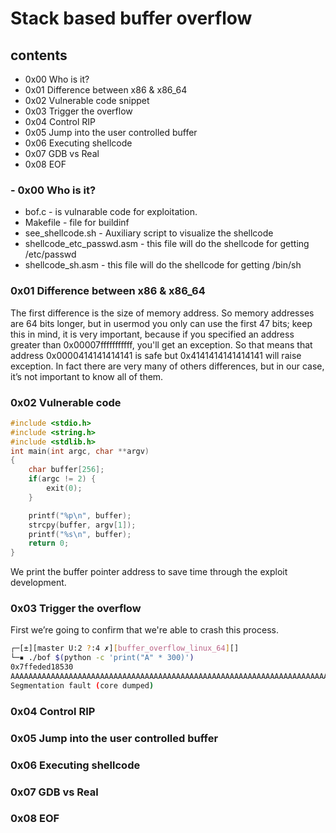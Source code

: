 # Stack based buffer overflow

## contents
- 0x00 Who is it?
- 0x01 Difference between x86 & x86_64
- 0x02 Vulnerable code snippet
- 0x03 Trigger the overflow
- 0x04 Control RIP
- 0x05 Jump into the user controlled buffer
- 0x06 Executing shellcode
- 0x07 GDB vs Real
- 0x08 EOF

### - 0x00 Who is it?
 - bof.c - is vulnarable code for exploitation.
- Makefile - file for buildinf
- see_shellcode.sh - Auxiliary script to visualize the shellcode
- shellcode_etc_passwd.asm - this file will do the shellcode for getting /etc/passwd
- shellcode_sh.asm - this file will do the shellcode for getting /bin/sh


### 0x01 Difference between x86 & x86_64
The first difference is the size of memory address. So memory addresses are 64 bits longer, but in usermod you only can use
the first 47 bits; keep this in mind, it is very important, because if you specified an
address greater than 0x00007fffffffffff, you'll get an exception. So
that means that address 0x0000414141414141 is safe but 0x4141414141414141 will raise exception.
In fact there are very many of others differences, but in our case, it’s not important to know all of them.
### 0x02 Vulnerable code
```c
#include <stdio.h>
#include <string.h>
#include <stdlib.h>
int main(int argc, char **argv)
{
    char buffer[256];
    if(argc != 2) {
        exit(0);
    }

    printf("%p\n", buffer);
    strcpy(buffer, argv[1]);
    printf("%s\n", buffer);
    return 0;
}
```

We print the buffer pointer address to save time through the
exploit development.

### 0x03 Trigger the overflow
First we’re going to confirm that we're able to crash this process.
```sh
┌─[±][master U:2 ?:4 ✗][buffer_overflow_linux_64][]
└─▪ ./bof $(python -c 'print("A" * 300)')
0x7ffeded18530
AAAAAAAAAAAAAAAAAAAAAAAAAAAAAAAAAAAAAAAAAAAAAAAAAAAAAAAAAAAAAAAAAAAAAAAAAAAAAAAAAAAAAAAAAAAAAAAAAAAAAAAAAAAAAAAAAAAAAAAAAAAAAAAAAAAAAAAAAAAAAAAAAAAAAAAAAAAAAAAAAAAAAAAAAAAAAAAAAAAAAAAAAAAAAAAAAAAAAAAAAAAAAAAAAAAAAAAAAAAAAAAAAAAAAAAAAAAAAAAAAAAAAAAAAAAAAAAAAAAAAAAAAAAAAAAAAAAAAAAAAAAAAAAAAAAAAAAAAAAA
Segmentation fault (core dumped)
```
### 0x04 Control RIP
### 0x05 Jump into the user controlled buffer
### 0x06 Executing shellcode
### 0x07 GDB vs Real
### 0x08 EOF

